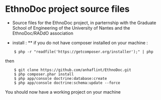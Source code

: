 EthnoDoc project source files
========================

* Source files for the EthnoDoc project, in parternship with the Graduate School of Engineering of the University of Nantes and the EthnoDoc/RADdO association

* install :
** if you do not have composer installed on your machine :
```
    $ php -r "readfile('https://getcomposer.org/installer');" | php
```
then
```
    $ git clone https://github.com/anhaflint/EthnoDoc.git
    $ php composer.phar install
    $ php app/console doctrine:database:create
    $ php app/console doctrine:schema:update --force
```
You should now have a working project on your machine
